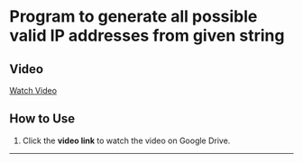 
# Program to generate all possible valid IP addresses from given string


## Video 
[Watch Video](https://drive.google.com/file/d/1lnJDFQUX8NmyNQbmUssQU3NimQmZm7fU/view?usp=drivesdk)

##  How to Use
1. Click the **video link** to watch the video on Google Drive.

---
